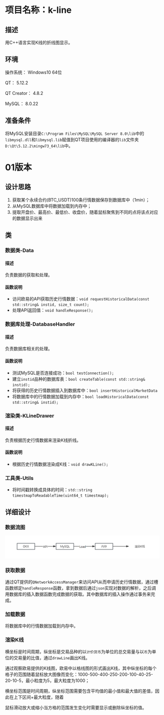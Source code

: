 # 项目名称：k-line
## 描述

用C++语言实现K线的折线图显示。

## 环境

操作系统：	  	Windows10 64位

QT：					5.12.2

QT Creator： 	 4.8.2

MySQL：			 8.0.22

## 准备条件

将MySQL安装目录`C:\Program Files\MySQL\MySQL Server 8.0\lib`中的`libmysql.dll`和`libmysql.lib`赋值到QT项目使用的编译器的`lib`文件夹`D:\Qt\5.12.2\mingw73_64\lib`中。

# 01版本

## 设计思路

1. 获取某个永续合约(BTC_USDT)100条行情数据保存到数据库中（1min）；
2. 从MySQL数据库中将数据加载到内存中；
3. 提取开盘价、最高价、最低价、收盘价，随着鼠标聚焦到不同的点将该点对应的数据显示出来

## 类

### 数据类-Data

#### 描述

负责数据的获取和处理。

#### 函数说明

- 访问欧易的API获取历史行情数据：`void requestHistoricalData(const std::string& instid, size_t count);`
- 处理API返回值：`void handleResponse();`

### 数据库处理-DatabaseHandler

#### 描述

负责数据库相关的处理。

#### 函数说明

- 测试MySQL是否连接成功：`bool testConnection();`
- 建立`instid`品种的数据库表：`bool createTable(const std::string& instid);`
- 将获得的历史行情数据插入到数据库中：`bool insertHistoricalMarketData`
- 将数据库中的行情数据加载到内存中：`bool loadHistoricalData(const std::string& instid);`

### 渲染类-KLineDrawer

#### 描述

负责根据历史行情数据来渲染K线折线。

#### 函数说明

- 根据历史行情数据渲染成K线：`void drawKLine();`

### 工具类-Utils

- 将时间戳转换成具体的时间：`std::string timestmapToReadableTime(uint64_t timestmap);`


## 详细设计

### 数据流图

![image-20230904150524113](https://github.com/sfssa/k-line/blob/master/static/data01.png)

### 获取数据

通过QT提供的`QNetworkAccessManager`来访问API从而申请历史行情数据，通过槽函数绑定`handleResponse`函数，拿到数据后通过`json`实现对数据的解析，之后调用数据库的插入数据函数完成数据的获取。其中数据库的插入操作通过事务来完成。

### 加载数据

将数据库中的行情数据加载到内存中。

### 渲染K线

横坐标是时间周期，纵坐标是交易品种的以`计价货币`为单位的总交易量与以`币`为单位的交易量的比值，通过`drawLine`画出K线。

通过观察欧易提供的K线图，欧易中以格线图的形式画出K线，其中纵坐标的每个格子的范围随着鼠标放大图像而变化：1000-500-400-250-200-100-40-25-20-10-5，最小粒度为5，最大粒度为1000；

横坐标范围是时间周期，纵坐标范围需要包含平均值的最小值和最大值的差值，因此在上下区间+最大粒度，随着

鼠标滑动放大或缩小当方格的范围发生变化时需要显示或删除纵坐标的值。
